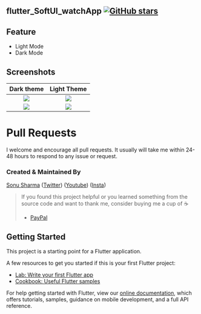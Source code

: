 ## flutter_SoftUI_watchApp  [![GitHub stars](https://img.shields.io/github/stars/Thealphamerc/flutter_SoftUI_watchApp?style=social)](https://github.com/login?return_to=%2FTheAlphamerc%flutter_SoftUI_watchApp)

## Feature
 * Light Mode
* Dark Mode

## Screenshots

Dark theme               |  Light Theme
:-------------------------:|:-------------------------:
![](https://github.com/TheAlphamerc/flutter_SoftUI_watchApp/blob/master/screenshots/dark_1.jpg?raw=true)|![](https://github.com/TheAlphamerc/flutter_SoftUI_watchApp/blob/master/screenshots/light_1.jpg?raw=true)|
![](https://github.com/TheAlphamerc/flutter_SoftUI_watchApp/blob/master/screenshots/dark_2.jpg?raw=true)|![](https://github.com/TheAlphamerc/flutter_SoftUI_watchApp/blob/master/screenshots/light_2.jpg?raw=true)|

# Pull Requests

I welcome and encourage all pull requests. It usually will take me within 24-48 hours to respond to any issue or request.

### Created & Maintained By

[Sonu Sharma](https://github.com/TheAlphamerc) ([Twitter](https://www.twitter.com/TheAlphamerc)) ([Youtube](https://www.youtube.com/user/sonusharma045sonu/))
([Insta](https://www.instagram.com/_sonu_sharma__))

> If you found this project helpful or you learned something from the source code and want to thank me, consider buying me a cup of :coffee:
>
> * [PayPal](https://www.paypal.me/TheAlphamerc/)

## Getting Started

This project is a starting point for a Flutter application.

A few resources to get you started if this is your first Flutter project:

- [Lab: Write your first Flutter app](https://flutter.dev/docs/get-started/codelab)
- [Cookbook: Useful Flutter samples](https://flutter.dev/docs/cookbook)

For help getting started with Flutter, view our
[online documentation](https://flutter.dev/docs), which offers tutorials,
samples, guidance on mobile development, and a full API reference.




